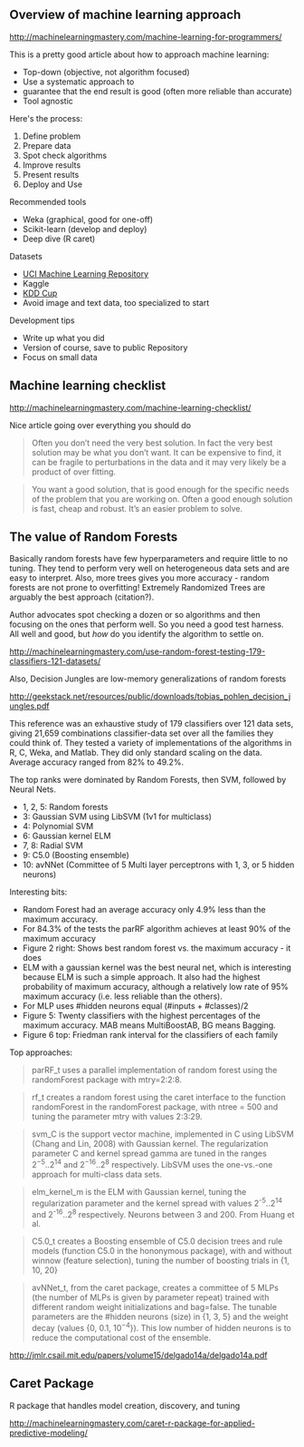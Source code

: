 ## Overview of machine learning approach
<http://machinelearningmastery.com/machine-learning-for-programmers/>

This is a pretty good article about how to approach machine learning:
* Top-down (objective, not algorithm focused)
* Use a systematic approach to
* guarantee that the end result is good (often more reliable than accurate)
* Tool agnostic

Here's the process:
1. Define problem
2. Prepare data
3. Spot check algorithms
4. Improve results
5. Present results
6. Deploy and Use

Recommended tools
* Weka (graphical, good for one-off)
* Scikit-learn (develop and deploy)
* Deep dive (R caret)

Datasets
* [UCI Machine Learning Repository](http://archive.ics.uci.edu/ml/)
* Kaggle
* [KDD Cup](http://www.sigkdd.org/kddcup/index.php)
* Avoid image and text data, too specialized to start

Development tips
* Write up what you did
* Version of course, save to public Repository
* Focus on small data

## Machine learning checklist

<http://machinelearningmastery.com/machine-learning-checklist/>

Nice article going over everything you should do

> Often you don’t need the very best solution. In fact the very best solution may be what you don’t want. It can be expensive to find, it can be fragile to perturbations in the data and it may very likely be a product of over fitting.

> You want a good solution, that is good enough for the specific needs of the problem that you are working on. Often a good enough solution is fast, cheap and robust. It’s an easier problem to solve.

## The value of Random Forests

Basically random forests have few hyperparameters and require little to no tuning.  They tend to perform very well on heterogeneous data sets and are easy to interpret.  Also, more trees gives you more accuracy - random forests are not prone to overfitting!  Extremely Randomized Trees are arguably the best approach (citation?).  

Author advocates spot checking a dozen or so algorithms and then focusing on the ones that perform well.  So you need a good test harness.  All well and good, but _how_ do you identify the algorithm to settle on.

<http://machinelearningmastery.com/use-random-forest-testing-179-classifiers-121-datasets/>

Also, Decision Jungles are low-memory generalizations of random forests

<http://geekstack.net/resources/public/downloads/tobias_pohlen_decision_jungles.pdf>

This reference was an exhaustive study of 179 classifiers over 121 data sets, giving 21,659 combinations classifier-data set over all the families they could think of.  They tested a variety of implementations of the algorithms in R, C, Weka, and Matlab.  They did only standard scaling on the data.  Average accuracy ranged from 82% to 49.2%.  

The top ranks were dominated by Random Forests, then SVM, followed by Neural Nets.  
- 1, 2, 5: Random forests
- 3: Gaussian SVM using LibSVM (1v1 for multiclass)
- 4: Polynomial SVM
- 6: Gaussian kernel ELM
- 7, 8: Radial SVM
- 9: C5.0 (Boosting ensemble)
- 10: avNNet (Committee of 5 Multi layer perceptrons with 1, 3, or 5 hidden neurons)

Interesting bits:
- Random Forest had an average accuracy only 4.9% less than the maximum accuracy.  
- For 84.3% of the tests the parRF algorithm achieves at least 90% of the maximum accuracy
- Figure 2 right: Shows best random forest vs. the maximum accuracy - it does
- ELM with a gaussian kernel was the best neural net, which is interesting because ELM is such a simple approach.  It also had the highest probability of maximum accuracy, although a relatively low rate of 95% maximum accuracy (i.e. less reliable than the others).
- For MLP uses #hidden neurons equal (#inputs + #classes)/2
- Figure 5: Twenty classifiers with the highest percentages of the maximum accuracy. MAB means MultiBoostAB, BG means Bagging.
- Figure 6 top: Friedman rank interval for the classifiers of each family

Top approaches:

> parRF_t uses a parallel implementation of random forest using the randomForest package with mtry=2:2:8.

> rf_t creates a random forest using the caret interface to the function randomForest in the randomForest package, with ntree = 500 and tuning the parameter mtry with values 2:3:29.

> svm_C is the support vector machine, implemented in C using LibSVM (Chang and Lin, 2008) with Gaussian kernel. The regularization parameter C and kernel spread gamma are tuned in the ranges 2<sup>−5</sup>..2<sup>14</sup> and 2<sup>−16</sup>..2<sup>8</sup> respectively. LibSVM uses the one-vs.-one approach for multi-class data sets.

> elm_kernel_m is the ELM with Gaussian kernel, tuning the regularization parameter and the kernel spread with values 2<sup>-5</sup>..2<sup>14</sup> and 2<sup>-16</sup>..2<sup>8</sup> respectively.  Neurons between 3 and 200. From Huang et al.  

> C5.0_t creates a Boosting ensemble of C5.0 decision trees and rule models (function C5.0 in the hononymous package), with and without winnow (feature selection), tuning the number of boosting trials in {1, 10, 20}

> avNNet_t, from the caret package, creates a committee of 5 MLPs (the number of MLPs is given by parameter repeat) trained with different random weight initializations and bag=false. The tunable parameters are the #hidden neurons (size) in {1, 3, 5} and the weight decay (values {0, 0.1, 10<sup>−4</sup>}). This low number of hidden neurons is to reduce the computational cost of the ensemble.

<http://jmlr.csail.mit.edu/papers/volume15/delgado14a/delgado14a.pdf>

## Caret Package
R package that handles model creation, discovery, and tuning

<http://machinelearningmastery.com/caret-r-package-for-applied-predictive-modeling/>
